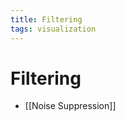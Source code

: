 ```yaml
---
title: Filtering
tags: visualization
---
```


# Filtering
- [[Noise Suppression]]









































































